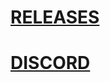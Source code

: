 # [RELEASES](https://github.com/Danny2362/8Bit-Pong/releases)
# [DISCORD](https://discord.gg/WKUN9bu)
